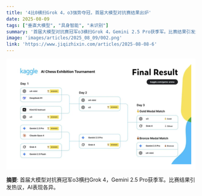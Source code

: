 ```yaml
---
title: '4比0横扫Grok 4，o3强势夺冠，首届大模型对抗赛结果出炉'
date: 2025-08-09
tags: ["垂直大模型", "具身智能", "未识别"]
summary: '首届大模型对抗赛冠军o3横扫Grok 4，Gemini 2.5 Pro获季军。比赛结果引发热议，AI表现各异。'
image: 'images/articles/2025_08_09/002.png'
link: 'https://www.jiqizhixin.com/articles/2025-08-08-6'
---
```

![4比0横扫Grok 4，o3强势夺冠，首届大模型对抗赛结果出炉](images/articles/2025_08_09/002.png)

**摘要**: 首届大模型对抗赛冠军o3横扫Grok 4，Gemini 2.5 Pro获季军。比赛结果引发热议，AI表现各异。
